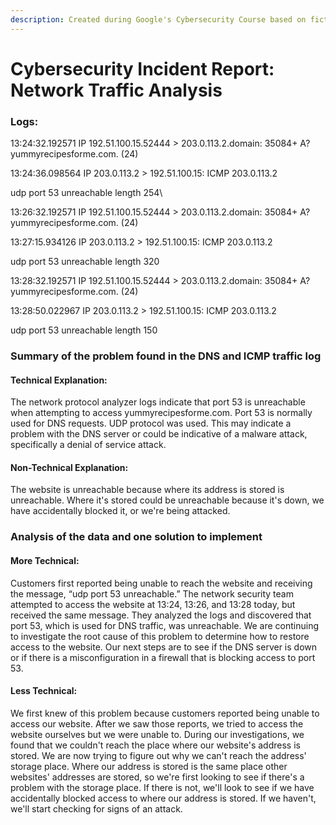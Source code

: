 ```yaml
---
description: Created during Google's Cybersecurity Course based on fictional information
---
```


# Cybersecurity Incident Report:  Network Traffic Analysis

### Logs:

13:24:32.192571 IP 192.51.100.15.52444 > 203.0.113.2.domain: 35084+ A? yummyrecipesforme.com. (24)

13:24:36.098564 IP 203.0.113.2 > 192.51.100.15: ICMP 203.0.113.2&#x20;

udp port 53 unreachable length 254\


13:26:32.192571 IP 192.51.100.15.52444 > 203.0.113.2.domain: 35084+ A? yummyrecipesforme.com. (24)

13:27:15.934126 IP 203.0.113.2 > 192.51.100.15: ICMP 203.0.113.2&#x20;

udp port 53 unreachable length 320



13:28:32.192571 IP 192.51.100.15.52444 > 203.0.113.2.domain: 35084+ A? yummyrecipesforme.com. (24)

13:28:50.022967 IP 203.0.113.2 > 192.51.100.15: ICMP 203.0.113.2&#x20;

udp port 53 unreachable length 150

### &#x20;Summary of the problem found in the DNS and ICMP traffic log

#### Technical Explanation:

The network protocol analyzer logs indicate that port 53 is unreachable when attempting to access yummyrecipesforme.com. Port 53 is normally used for DNS requests. UDP protocol was used. This may indicate a problem with the DNS server or could be indicative of a malware attack, specifically a denial of service attack.&#x20;

#### Non-Technical Explanation:

The website is unreachable because where its address is stored is unreachable. Where it's stored could be unreachable because it's down, we have accidentally blocked it, or we're being attacked.&#x20;

### Analysis of the data and one solution to implement

#### More Technical:

Customers first reported being unable to reach the website and receiving the message, “udp port 53 unreachable.” The network security team attempted to access the website at 13:24, 13:26, and 13:28 today, but received the same message. They analyzed the logs and discovered that port 53, which is used for DNS traffic, was unreachable. We are continuing to investigate the root cause of this problem to determine how to restore access to the website. Our next steps are to see if the DNS server is down or if there is a misconfiguration in a firewall that is blocking access to port 53.

#### Less Technical:

We first knew of this problem because customers reported being unable to access our website. After we saw those reports, we tried to access the website ourselves but we were unable to. During our investigations, we found that we couldn't reach the place where our website's address is stored. We are now trying to figure out why we can't reach the address' storage place. Where our address is stored is the same place other websites' addresses are stored, so we're first looking to see if there's a problem with the storage place. If there is not, we'll look to see if we have accidentally blocked access to where our address is stored. If we haven't, we'll start checking for signs of an attack.
